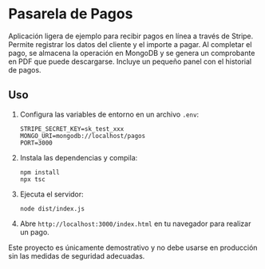 # Pasarela de Pagos

Aplicación ligera de ejemplo para recibir pagos en línea a través de Stripe. Permite registrar los datos del cliente y el importe a pagar. Al completar el pago, se almacena la operación en MongoDB y se genera un comprobante en PDF que puede descargarse. Incluye un pequeño panel con el historial de pagos.

## Uso

1. Configura las variables de entorno en un archivo `.env`:
   ```
   STRIPE_SECRET_KEY=sk_test_xxx
   MONGO_URI=mongodb://localhost/pagos
   PORT=3000
   ```
2. Instala las dependencias y compila:
   ```
   npm install
   npx tsc
   ```
3. Ejecuta el servidor:
   ```
   node dist/index.js
   ```
4. Abre `http://localhost:3000/index.html` en tu navegador para realizar un pago.

Este proyecto es únicamente demostrativo y no debe usarse en producción sin las medidas de seguridad adecuadas.
